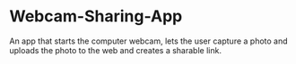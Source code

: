 # Webcam-Sharing-App
An app that starts the computer webcam, lets the user capture a photo and uploads the photo to the web and creates a sharable link.
